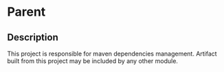 # Parent

## Description

This project is responsible for maven dependencies management. Artifact built from this project may be included by any other module.